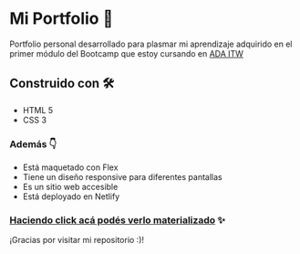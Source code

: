 # Mi Portfolio 🚀

Portfolio personal desarrollado para plasmar mi aprendizaje adquirido en el primer módulo del Bootcamp que estoy cursando en [ADA ITW](https://adaitw.org/)


## Construido con 🛠️
- HTML 5
- CSS 3

### Además  👇
- Está maquetado con Flex
- Tiene un diseño responsive para diferentes pantallas
- Es un sitio web accesible
- Está deployado en Netlify

### [Haciendo click acá podés verlo materializado](https://giannagiavarini.netlify.app/) ✨


¡Gracias por visitar mi repositorio :)!